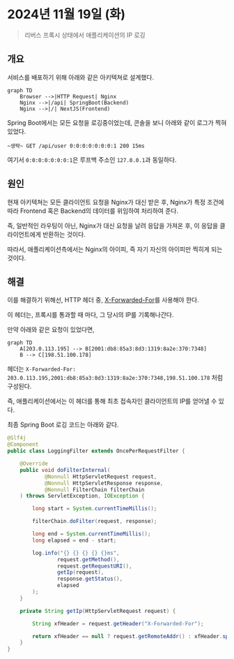 # 2024년 11월 19일 (화)
> 리버스 프록시 상태에서 애플리케이션의 IP 로깅

## 개요
서비스를 배포하기 위해 아래와 같은 아키텍쳐로 설계했다.

```mermaid
graph TD
    Browser -->|HTTP Request| Nginx
    Nginx -->|/api| SpringBoot(Backend)
    Nginx -->|/| NextJS(Frontend)
```

Spring Boot에서는 모든 요청을 로깅중이었는데, 콘솔을 보니 아래와 같이 로그가 찍혀 있었다.

```
~생략~ GET /api/user 0:0:0:0:0:0:0:1 200 15ms
```

여기서 `0:0:0:0:0:0:0:1`은 루프백 주소인 `127.0.0.1`과 동일하다.


## 원인
현재 아키텍쳐는 모든 클라이언트 요청을 Nginx가 대신 받은 후, Nginx가 특정 조건에 따라 Frontend 혹은 Backend의 데이터를 위임하여 처리하여 준다.

즉, 일반적인 라우팅이 아닌, Nginx가 대신 요청을 날려 응답을 가져온 후, 이 응답을 클라이언트에게 반환하는 것이다.

따라서, 애플리케이션측에서는 Nginx의 아이피, 즉 자기 자신의 아이피만 찍히게 되는것이다.


## 해결
이를 해결하기 위해선, HTTP 헤더 중, [X-Forwarded-For](https://developer.mozilla.org/en-US/docs/Web/HTTP/Headers/X-Forwarded-For)를 사용해야 한다.

이 헤더는, 프록시를 통과할 때 마다, 그 당시의 IP를 기록해나간다.

만약 아래와 같은 요청이 있었다면, 

```mermaid
graph TD
    A[203.0.113.195] --> B[2001:db8:85a3:8d3:1319:8a2e:370:7348]
    B --> C[198.51.100.178]
```

헤더는 `X-Forwarded-For: 203.0.113.195,2001:db8:85a3:8d3:1319:8a2e:370:7348,198.51.100.178` 처럼 구성된다.

즉, 애플리케이션에서는 이 헤더를 통해 최초 접속자인 클라이언트의 IP를 얻어낼 수 있다.

최종 Spring Boot 로깅 코드는 아래와 같다.

```java
@Slf4j
@Component
public class LoggingFilter extends OncePerRequestFilter {

    @Override
    public void doFilterInternal(
            @Nonnull HttpServletRequest request,
            @Nonnull HttpServletResponse response,
            @Nonnull FilterChain filterChain
    ) throws ServletException, IOException {

        long start = System.currentTimeMillis();

        filterChain.doFilter(request, response);

        long end = System.currentTimeMillis();
        long elapsed = end - start;

        log.info("{} {} {} {} {}ms",
                request.getMethod(),
                request.getRequestURI(),
                getIp(request),
                response.getStatus(),
                elapsed
        );
    }

    private String getIp(HttpServletRequest request) {

        String xfHeader = request.getHeader("X-Forwarded-For");

        return xfHeader == null ? request.getRemoteAddr() : xfHeader.split(",")[0];
    }
}
```